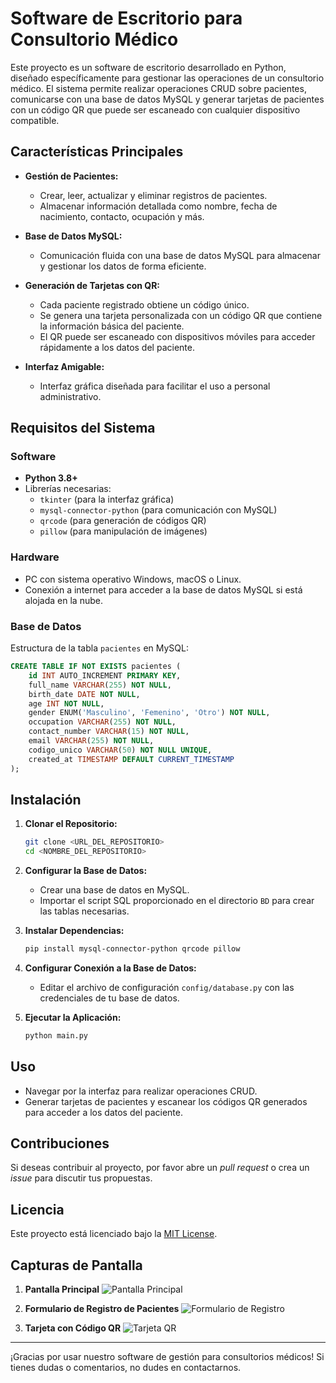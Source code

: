 # Software de Escritorio para Consultorio Médico

Este proyecto es un software de escritorio desarrollado en Python, diseñado específicamente para gestionar las operaciones de un consultorio médico. El sistema permite realizar operaciones CRUD sobre pacientes, comunicarse con una base de datos MySQL y generar tarjetas de pacientes con un código QR que puede ser escaneado con cualquier dispositivo compatible.

## Características Principales

- **Gestión de Pacientes:**
  - Crear, leer, actualizar y eliminar registros de pacientes.
  - Almacenar información detallada como nombre, fecha de nacimiento, contacto, ocupación y más.

- **Base de Datos MySQL:**
  - Comunicación fluida con una base de datos MySQL para almacenar y gestionar los datos de forma eficiente.

- **Generación de Tarjetas con QR:**
  - Cada paciente registrado obtiene un código único.
  - Se genera una tarjeta personalizada con un código QR que contiene la información básica del paciente.
  - El QR puede ser escaneado con dispositivos móviles para acceder rápidamente a los datos del paciente.

- **Interfaz Amigable:**
  - Interfaz gráfica diseñada para facilitar el uso a personal administrativo.

## Requisitos del Sistema

### Software
- **Python 3.8+**
- Librerías necesarias:
  - `tkinter` (para la interfaz gráfica)
  - `mysql-connector-python` (para comunicación con MySQL)
  - `qrcode` (para generación de códigos QR)
  - `pillow` (para manipulación de imágenes)

### Hardware
- PC con sistema operativo Windows, macOS o Linux.
- Conexión a internet para acceder a la base de datos MySQL si está alojada en la nube.

### Base de Datos
Estructura de la tabla `pacientes` en MySQL:

```sql
CREATE TABLE IF NOT EXISTS pacientes (
    id INT AUTO_INCREMENT PRIMARY KEY,
    full_name VARCHAR(255) NOT NULL,
    birth_date DATE NOT NULL,
    age INT NOT NULL,
    gender ENUM('Masculino', 'Femenino', 'Otro') NOT NULL,
    occupation VARCHAR(255) NOT NULL,
    contact_number VARCHAR(15) NOT NULL,
    email VARCHAR(255) NOT NULL,
    codigo_unico VARCHAR(50) NOT NULL UNIQUE,
    created_at TIMESTAMP DEFAULT CURRENT_TIMESTAMP
);
```

## Instalación

1. **Clonar el Repositorio:**
   ```bash
   git clone <URL_DEL_REPOSITORIO>
   cd <NOMBRE_DEL_REPOSITORIO>
   ```

2. **Configurar la Base de Datos:**
   - Crear una base de datos en MySQL.
   - Importar el script SQL proporcionado en el directorio `BD` para crear las tablas necesarias.

3. **Instalar Dependencias:**
   ```bash
   pip install mysql-connector-python qrcode pillow
   ```

4. **Configurar Conexión a la Base de Datos:**
   - Editar el archivo de configuración `config/database.py` con las credenciales de tu base de datos.

5. **Ejecutar la Aplicación:**
   ```bash
   python main.py
   ```

## Uso

- Navegar por la interfaz para realizar operaciones CRUD.
- Generar tarjetas de pacientes y escanear los códigos QR generados para acceder a los datos del paciente.

## Contribuciones

Si deseas contribuir al proyecto, por favor abre un *pull request* o crea un *issue* para discutir tus propuestas.

## Licencia

Este proyecto está licenciado bajo la [MIT License](LICENSE).

## Capturas de Pantalla

1. **Pantalla Principal**
   ![Pantalla Principal](screenshots/main_screen.png)

2. **Formulario de Registro de Pacientes**
   ![Formulario de Registro](screenshots/register_form.png)

3. **Tarjeta con Código QR**
   ![Tarjeta QR](screenshots/qr_card.png)

---

¡Gracias por usar nuestro software de gestión para consultorios médicos! Si tienes dudas o comentarios, no dudes en contactarnos.
